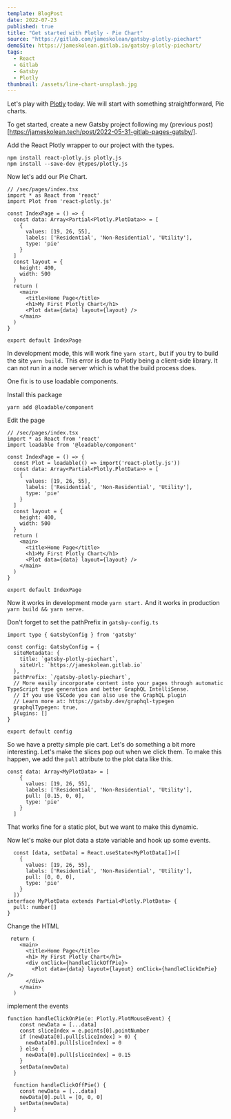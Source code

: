 ```yaml
---
template: BlogPost
date: 2022-07-23
published: true
title: "Get started with Plotly - Pie Chart"
source: "https://gitlab.com/jameskolean/gatsby-plotly-piechart"
demoSite: https://jameskolean.gitlab.io/gatsby-plotly-piechart/
tags:
  - React
  - Gitlab
  - Gatsby
  - Plotly
thumbnail: /assets/line-chart-unsplash.jpg
---
```


Let's play with [Plotly](https://plotly.com/javascript/) today. We will start with something straightforward, Pie charts.

To get started, create a new Gatsby project following my (previous post)[https://jameskolean.tech/post/2022-05-31-gitlab-pages-gatsby/].

Add the React Plotly wrapper to our project with the types.

```
npm install react-plotly.js plotly.js
npm install --save-dev @types/plotly.js
```

Now let's add our Pie Chart.

```
// /sec/pages/index.tsx
import * as React from 'react'
import Plot from 'react-plotly.js'

const IndexPage = () => {
  const data: Array<Partial<Plotly.PlotData>> = [
    {
      values: [19, 26, 55],
      labels: ['Residential', 'Non-Residential', 'Utility'],
      type: 'pie'
    }
  ]
  const layout = {
    height: 400,
    width: 500
  }
  return (
    <main>
      <title>Home Page</title>
      <h1>My First Plotly Chart</h1>
      <Plot data={data} layout={layout} />
    </main>
  )
}

export default IndexPage
```

In development mode, this will work fine `yarn start,` but if you try to build the site `yarn build.` This error is due to Plotly being a client-side library. It can not run in a node server which is what the build process does.

One fix is to use loadable components.

Install this package

```
yarn add @loadable/component
```

Edit the page

```
// /sec/pages/index.tsx
import * as React from 'react'
import loadable from '@loadable/component'

const IndexPage = () => {
  const Plot = loadable(() => import('react-plotly.js'))
  const data: Array<Partial<Plotly.PlotData>> = [
    {
      values: [19, 26, 55],
      labels: ['Residential', 'Non-Residential', 'Utility'],
      type: 'pie'
    }
  ]
  const layout = {
    height: 400,
    width: 500
  }
  return (
    <main>
      <title>Home Page</title>
      <h1>My First Plotly Chart</h1>
      <Plot data={data} layout={layout} />
    </main>
  )
}

export default IndexPage
```

Now it works in development mode `yarn start.`
And it works in production `yarn build && yarn serve.`

Don't forget to set the pathPrefix in `gatsby-config.ts`

```
import type { GatsbyConfig } from 'gatsby'

const config: GatsbyConfig = {
  siteMetadata: {
    title: `gatsby-plotly-piechart`,
    siteUrl: `https://jameskolean.gitlab.io`
  },
  pathPrefix: `/gatsby-plotly-piechart`,
  // More easily incorporate content into your pages through automatic TypeScript type generation and better GraphQL IntelliSense.
  // If you use VSCode you can also use the GraphQL plugin
  // Learn more at: https://gatsby.dev/graphql-typegen
  graphqlTypegen: true,
  plugins: []
}

export default config
```

So we have a pretty simple pie cart. Let's do something a bit more interesting. Let's make the slices pop out when we click them. To make this happen, we add the `pull` attribute to the plot data like this.

```
const data: Array<MyPlotData> = [
    {
      values: [19, 26, 55],
      labels: ['Residential', 'Non-Residential', 'Utility'],
      pull: [0.15, 0, 0],
      type: 'pie'
    }
  ]
```

That works fine for a static plot, but we want to make this dynamic.

Now let's make our plot data a state variable and hook up some events.

```
  const [data, setData] = React.useState<MyPlotData[]>([
    {
      values: [19, 26, 55],
      labels: ['Residential', 'Non-Residential', 'Utility'],
      pull: [0, 0, 0],
      type: 'pie'
    }
  ])
interface MyPlotData extends Partial<Plotly.PlotData> {
  pull: number[]
}
```

Change the HTML

```
 return (
    <main>
      <title>Home Page</title>
      <h1> My First Plotly Chart</h1>
      <div onClick={handleClickOffPie}>
        <Plot data={data} layout={layout} onClick={handleClickOnPie} />
      </div>
    </main>
  )
```

implement the events

```
function handleClickOnPie(e: Plotly.PlotMouseEvent) {
    const newData = [...data]
    const sliceIndex = e.points[0].pointNumber
    if (newData[0].pull[sliceIndex] > 0) {
      newData[0].pull[sliceIndex] = 0
    } else {
      newData[0].pull[sliceIndex] = 0.15
    }
    setData(newData)
  }

  function handleClickOffPie() {
    const newData = [...data]
    newData[0].pull = [0, 0, 0]
    setData(newData)
  }
```
